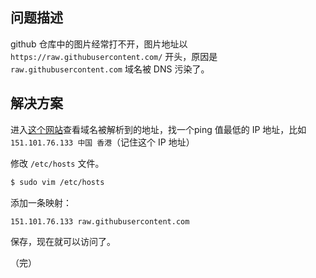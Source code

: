 ## 问题描述

github 仓库中的图片经常打不开，图片地址以 `https://raw.githubusercontent.com/` 开头，原因是 `raw.githubusercontent.com` 域名被 DNS 污染了。



## 解决方案

进入[这个网站](https://site.ip138.com/raw.Githubusercontent.com/)查看域名被解析到的地址，找一个ping 值最低的 IP 地址，比如 `151.101.76.133 中国 香港`（记住这个 IP 地址）

修改 `/etc/hosts` 文件。

```sh
$ sudo vim /etc/hosts
```

添加一条映射：

```sh
151.101.76.133 raw.githubusercontent.com
```

保存，现在就可以访问了。



（完）

